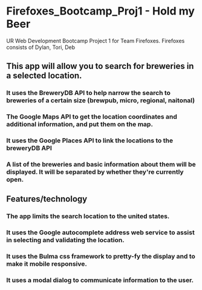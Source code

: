 # Firefoxes_Bootcamp_Proj1 - Hold my Beer
UR Web Development Bootcamp Project 1 for Team Firefoxes.
Firefoxes consists of Dylan, Tori, Deb

## This app will allow you to search for breweries in a selected location.
### It uses the BreweryDB API to help narrow the search to breweries of a certain size (brewpub, micro, regional, naitonal)
### The Google Maps API to get the location coordinates and additional information, and put them on the map.
### It uses the Google Places API to link the locations to the breweryDB API
### A list of the breweries and basic information about them will be displayed.  It will be separated by whether they're currently open.

## Features/technology
### The app limits the search location to the united states.
### It uses the Google autocomplete address web service to assist in selecting and validating the location.
### It uses the Bulma css framework to pretty-fy the display and to make it mobile responsive.
### It uses a modal dialog to communicate information to the user.